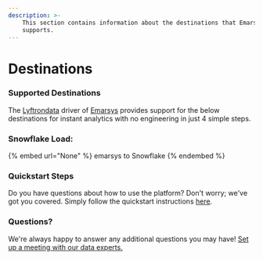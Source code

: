 ```yaml
---
description: >-
    This section contains information about the destinations that Emarsys
    supports.
---
```


# Destinations

### Supported Destinations

The [Lyftrondata](https://www.lyftrondata.com/) driver of [Emarsys](None) provides support for the below destinations for instant analytics with no engineering in just 4 simple steps.

### Snowflake Load:

{% embed url="None" %}
emarsys to Snowflake
{% endembed %}

### Quickstart Steps

Do you have questions about how to use the platform? Don't worry; we've got you covered. Simply follow the quickstart instructions [here](README.md).

### Questions? <a href="#questions" id="questions"></a>

We're always happy to answer any additional questions you may have! [Set up a meeting with our data experts.](https://www.lyftrondata.com/book-a-meeting/)
